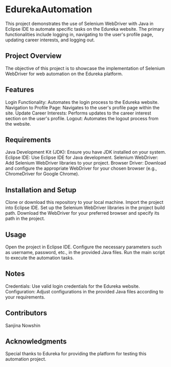 # EdurekaAutomation
This project demonstrates the use of Selenium WebDriver with Java in Eclipse IDE to automate specific tasks on the Edureka website. The primary functionalities include logging in, navigating to the user's profile page, updating career interests, and logging out.

## Project Overview
The objective of this project is to showcase the implementation of Selenium WebDriver for web automation on the Edureka platform.

## Features
Login Functionality: Automates the login process to the Edureka website.
Navigation to Profile Page: Navigates to the user's profile page within the site.
Update Career Interests: Performs updates to the career interest section on the user's profile.
Logout: Automates the logout process from the website.

## Requirements
Java Development Kit (JDK): Ensure you have JDK installed on your system.
Eclipse IDE: Use Eclipse IDE for Java development.
Selenium WebDriver: Add Selenium WebDriver libraries to your project.
Browser Driver: Download and configure the appropriate WebDriver for your chosen browser (e.g., ChromeDriver for Google Chrome).

## Installation and Setup
Clone or download this repository to your local machine.
Import the project into Eclipse IDE.
Set up the Selenium WebDriver libraries in the project build path.
Download the WebDriver for your preferred browser and specify its path in the project.

## Usage
Open the project in Eclipse IDE.
Configure the necessary parameters such as username, password, etc., in the provided Java files.
Run the main script to execute the automation tasks.

## Notes
Credentials: Use valid login credentials for the Edureka website.
Configuration: Adjust configurations in the provided Java files according to your requirements.

## Contributors
Sanjina Nowshin

## Acknowledgments
Special thanks to Edureka for providing the platform for testing this automation project.
